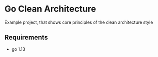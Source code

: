 # Go Clean Architecture
Example project, that shows core principles of the clean architecture style

## Requirements
- go 1.13
